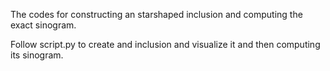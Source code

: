 The codes for constructing an starshaped inclusion and computing the exact sinogram.

Follow script.py to create and inclusion and visualize it and then computing its sinogram.
